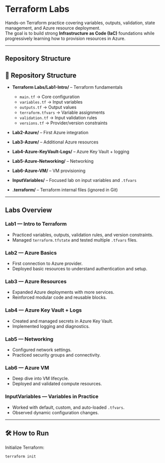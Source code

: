 # Terraform Labs

Hands-on Terraform practice covering variables, outputs, validation, state management, and Azure resource deployment.  
The goal is to build strong **Infrastructure as Code (IaC)** foundations while progressively learning how to provision resources in Azure.

---

## Repository Structure

## 📂 Repository Structure

- **Terraform Labs/Lab1-Intro/** – Terraform fundamentals  
  - `main.tf` → Core configuration  
  - `variables.tf` → Input variables  
  - `outputs.tf` → Output values  
  - `terraform.tfvars` → Variable assignments  
  - `validation.tf` → Input validation rules  
  - `versions.tf` → Provider/version constraints  

- **Lab2-Azure/** – First Azure integration  

- **Lab3-Azure/** – Additional Azure resources  

- **Lab4-Azure-KeyVault-Logs/** – Azure Key Vault + logging  

- **Lab5-Azure-Networking/** – Networking  

- **Lab6-Azure-VM/** – VM provisioning  

- **InputVariables/** – Focused lab on input variables and `.tfvars`  

- **.terraform/** – Terraform internal files (ignored in Git)  


---

## Labs Overview

### Lab1 — Intro to Terraform
- Practiced variables, outputs, validation rules, and version constraints.
- Managed `terraform.tfstate` and tested multiple `.tfvars` files.

### Lab2 — Azure Basics
- First connection to Azure provider.
- Deployed basic resources to understand authentication and setup.

### Lab3 — Azure Resources
- Expanded Azure deployments with more services.
- Reinforced modular code and reusable blocks.

### Lab4 — Azure Key Vault + Logs
- Created and managed secrets in Azure Key Vault.
- Implemented logging and diagnostics.

### Lab5 — Networking
- Configured network settings.
- Practiced security groups and connectivity.

### Lab6 — Azure VM
- Deep dive into VM lifecycle.
- Deployed and validated compute resources.

### InputVariables — Variables in Practice
- Worked with default, custom, and auto-loaded `.tfvars`.
- Observed dynamic configuration changes.

---

## 🛠️ How to Run

Initialize Terraform:
```bash
terraform init
